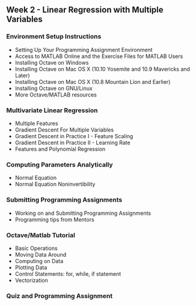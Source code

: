## Week 2 - Linear Regression with Multiple Variables

### Environment Setup Instructions
- Setting Up Your Programming Assignment Environment
- Access to MATLAB Online and the Exercise Files for MATLAB Users
- Installing Octave on Windows
- Installing Octave on Mac OS X (10.10 Yosemite and 10.9 Mavericks and Later)
- Installing Octave on Mac OS X (10.8 Mountain Lion and Earlier)
- Installing Octave on GNU/Linux
- More Octave/MATLAB resources

### Multivariate Linear Regression
- Multiple Features
- Gradient Descent For Multiple Variables
- Gradient Descent in Practice I - Feature Scaling
- Gradient Descent in Practice II - Learning Rate
- Features and Polynomial Regression

### Computing Parameters Analytically
- Normal Equation
- Normal Equation Noninvertibility

### Submitting Programming Assignments
- Working on and Submitting Programming Assignments
- Programming tips from Mentors

### Octave/Matlab Tutorial
- Basic Operations
- Moving Data Around
- Computing on Data
- Plotting Data
- Control Statements: for, while, if statement
- Vectorization

### Quiz and Programming Assignment
